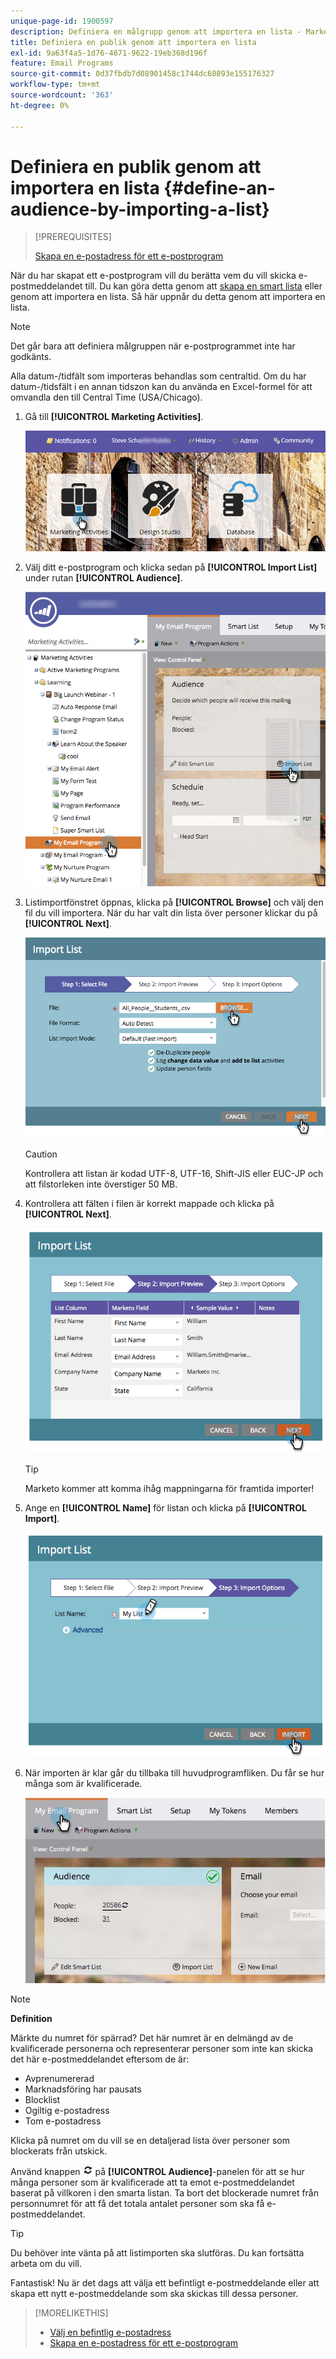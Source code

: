```yaml
---
unique-page-id: 1900597
description: Definiera en målgrupp genom att importera en lista - Marketo Docs - produktdokumentation
title: Definiera en publik genom att importera en lista
exl-id: 9a63f4a5-1d76-4671-9622-19eb368d196f
feature: Email Programs
source-git-commit: 0d37fbdb7d08901458c1744dc68893e155176327
workflow-type: tm+mt
source-wordcount: '363'
ht-degree: 0%

---
```


# Definiera en publik genom att importera en lista {#define-an-audience-by-importing-a-list}

>[!PREREQUISITES]
>
>[Skapa en e-postadress för ett e-postprogram](/help/marketo/product-docs/email-marketing/email-programs/email-program-actions/create-an-email-for-an-email-program.md)

När du har skapat ett e-postprogram vill du berätta vem du vill skicka e-postmeddelandet till. Du kan göra detta genom att [skapa en smart lista](/help/marketo/product-docs/core-marketo-concepts/smart-lists-and-static-lists/creating-a-smart-list/create-a-smart-list.md) eller genom att importera en lista. Så här uppnår du detta genom att importera en lista.

>[!NOTE]
>
>Det går bara att definiera målgruppen när e-postprogrammet inte har godkänts.
>
>Alla datum-/tidfält som importeras behandlas som centraltid. Om du har datum-/tidsfält i en annan tidszon kan du använda en Excel-formel för att omvandla den till Central Time (USA/Chicago).

1. Gå till **[!UICONTROL Marketing Activities]**.

   ![](assets/login-marketing-activities-1.png)

1. Välj ditt e-postprogram och klicka sedan på **[!UICONTROL Import List]** under rutan **[!UICONTROL Audience]**.

   ![](assets/importlist.png)

1. Listimportfönstret öppnas, klicka på **[!UICONTROL Browse]** och välj den fil du vill importera. När du har valt din lista över personer klickar du på **[!UICONTROL Next]**.

   ![](assets/importlist1.png)

   >[!CAUTION]
   >
   >Kontrollera att listan är kodad UTF-8, UTF-16, Shift-JIS eller EUC-JP och att filstorleken inte överstiger 50 MB.

1. Kontrollera att fälten i filen är korrekt mappade och klicka på **[!UICONTROL Next]**.

   ![](assets/image2014-9-12-11-3a10-3a7.png)

   >[!TIP]
   >
   >Marketo kommer att komma ihåg mappningarna för framtida importer!

1. Ange en **[!UICONTROL Name]** för listan och klicka på **[!UICONTROL Import]**.

   ![](assets/image2014-9-12-11-3a10-3a13.png)

1. När importen är klar går du tillbaka till huvudprogramfliken. Du får se hur många som är kvalificerade.

   ![](assets/myemailprogram-1.jpg)

>[!NOTE]
>
>**Definition**
>
>Märkte du numret för spärrad? Det här numret är en delmängd av de kvalificerade personerna och representerar personer som inte kan skicka det här e-postmeddelandet eftersom de är:
>
>* Avprenumererad
>* Marknadsföring har pausats
>* Blocklist
>* Ogiltig e-postadress
>* Tom e-postadress
>
>Klicka på numret om du vill se en detaljerad lista över personer som blockerats från utskick.
>
>Använd knappen ![—](assets/image2014-10-23-16-3a32-3a36-1.png) på **[!UICONTROL Audience]**-panelen för att se hur många personer som är kvalificerade att ta emot e-postmeddelandet baserat på villkoren i den smarta listan. Ta bort det blockerade numret från personnumret för att få det totala antalet personer som ska få e-postmeddelandet.

>[!TIP]
>
>Du behöver inte vänta på att listimporten ska slutföras. Du kan fortsätta arbeta om du vill.

Fantastisk! Nu är det dags att välja ett befintligt e-postmeddelande eller att skapa ett nytt e-postmeddelande som ska skickas till dessa personer.

>[!MORELIKETHIS]
>
>* [Välj en befintlig e-postadress](/help/marketo/product-docs/email-marketing/email-programs/email-program-actions/choose-an-existing-email.md)
>* [Skapa en e-postadress för ett e-postprogram](/help/marketo/product-docs/email-marketing/email-programs/email-program-actions/create-an-email-for-an-email-program.md)
